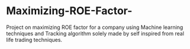 # Maximizing-ROE-Factor-
Project on maximizing ROE factor for a company using Machine learning techniques and Tracking algorithm solely made by self inspired from real life trading techniques.
